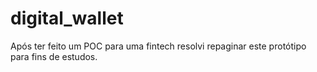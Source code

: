 # digital_wallet
Após ter feito um POC para uma fintech resolvi repaginar este protótipo para fins de estudos.
